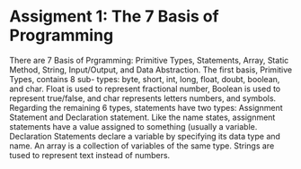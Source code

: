 # Assigment 1: The 7 Basis of Programming
There are 7 Basis of Prgramming: Primitive Types, Statements, Array, Static Method, String, Input/Output, and Data Abstraction. The first basis, Primitive Types, contains 8 sub-
types: byte, short, int, long, float, doubt, boolean, and char. Float is used to represent fractional number, Boolean is used to represent true/false, and char represents letters
numbers, and symbols. Regarding the remaining 6 types, statements have two types: Assignment Statement and Declaration statement. Like the name states, assignment statements have 
a value assigned to something (usually a variable. Declaration Statements declare a variable by specifying its data type and name. An array is  a collection of variables of the 
same type. Strings are tused to represent text instead of numbers.
